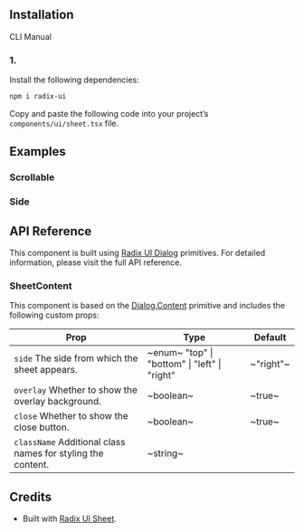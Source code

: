 ## Installation

CLI
Manual

### 1.

Install the following dependencies:

```bash
npm i radix-ui
```

Copy and paste the following code into your project’s `components/ui/sheet.tsx` file.

## Examples

### Scrollable

### Side

## API Reference

This component is built using [Radix UI Dialog](https://www.radix-ui.com/primitives/docs/components/dialog) primitives. For detailed information, please visit the full API reference.

### SheetContent

This component is based on the [Dialog.Content](https://www.radix-ui.com/primitives/docs/components/dialog#content) primitive and includes the following custom props:

| **Prop**                                                    | **Type**                                      | **Default** |
| ----------------------------------------------------------- | --------------------------------------------- | ----------- |
| `side` The side from which the sheet appears.               | ~enum~ "top" \| "bottom" \| "left" \| "right" | ~"right"~   |
| `overlay` Whether to show the overlay background.           | ~boolean~                                     | ~true~      |
| `close` Whether to show the close button.                   | ~boolean~                                     | ~true~      |
| `className` Additional class names for styling the content. | ~string~                                      |             |

## Credits

- Built with [Radix UI Sheet](https://www.radix-ui.com/primitives/docs/components/dialog).
